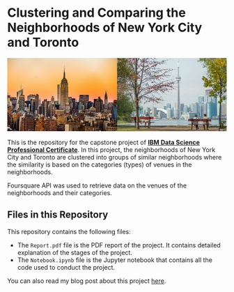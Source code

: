 # Clustering and Comparing the Neighborhoods of New York City and Toronto

![](1.png)

This is the repository for the capstone project of [**IBM Data Science Professional Certificate**](https://www.coursera.org/specializations/ibm-data-science). In this project, the neighborhoods of New York City and Toronto are clustered into groups of similar neighborhoods where the similarity is based on the categories (types) of venues in the neighborhoods. 

Foursquare API was used to retrieve data on the venues of the neighborhoods and their categories.

## Files in this Repository

This repository contains the following files:

- The `Report.pdf` file is the PDF report of the project. It contains detailed explanation of the stages of the project.
- The `Notebook.ipynb` file is the Jupyter notebook that contains all the code used to conduct the project.

You can also read my blog post about this project [here](http://ammar-alyousfi.com/2019/comparing-and-clustering-the-neighborhoods-of-new-york-city-and-toronto).

